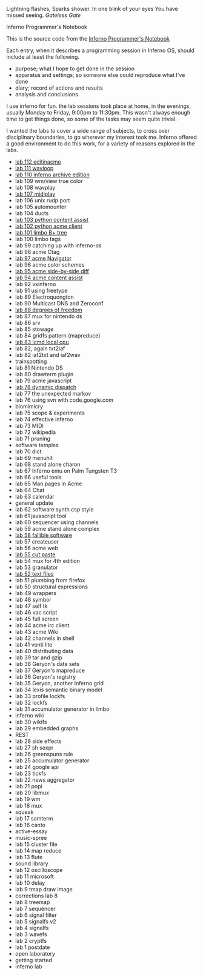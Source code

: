 Lightning flashes, Sparks shower. In one blink of your eyes You have missed seeing. *Gateless Gate*

Inferno Programmer's Notebook

This is the source code from the [Inferno Programmer's Notebook](http://ipn.caerwyn/com)

Each entry, when it describes a programming session in Inferno OS, should include at least the following.

- purpose; what I hope to get done in the session
- apparatus and settings; so someone else could reproduce what I've done
- diary; record of actions and results
- analysis and conclusions

I use inferno for fun. the lab sessions took place at home, in the evenings, usually Monday to Friday, 9:00pm to 11:30pm. This wasn't always enough time to get things done, so some of the tasks may seem quite trivial.

I wanted the labs to cover a wide range of subjects, to cross over disciplinary boundaries, to go wherever my interest took me. Inferno offered a good environment to do this work, for a variety of reasons explored in the labs.

* [lab 112 editinacme](112)
* [lab 111 wavloop](111)
* [lab 110 inferno archive edition](110)
* lab 109 wm/view true color
* lab 108 wavplay
* [lab 107 midiplay](107)
* lab 106 unix rudp port
* lab 105 automounter
* lab 104 ducts
* [lab 103 python content assist](103)
* [lab 102 python acme client](102)
* [lab 101 limbo B+ tree](101)
* lab 100 limbo tags
* lab 99 catching up with inferno-os
* lab 98 acme Ctag
* [lab 97 acme Navigator](97)
* lab 96 acme color schemes
* [lab 95 acme side-by-side diff](95)
* [lab 94 acme content assist](94)
* lab 92 vxinferno
* lab 91 using freetype
* lab 89 Electroquongton
* lab 90 Multicast DNS and Zeroconf
* [lab 88 degrees of freedom](88)
* lab 87 mux for nintendo ds
* lab 86 srv
* lab 85 stowage
* lab 84 gridfs pattern (mapreduce)
* [lab 83 lcmd local cpu](83)
* lab 82, again txt2iaf
* lab 82 iaf2txt and iaf2wav
* trainspotting
* lab 81 Nintendo DS
* lab 80 drawterm plugin
* lab 79 acme javascript
* [lab 78 dynamic dispatch](78)
* lab 77 the unexpected markov
* lab 76 using svn with code.google.com
* biomimicry
* lab 75 scope & experiments
* lab 74 effective inferno
* lab 73 MIDI
* lab 72 wikipedia
* lab 71 pruning
* software temples
* lab 70 dict
* lab 69 menuhit
* lab 68 stand alone charon
* lab 67 Inferno emu on Palm Tungsten T3
* lab 66 useful tools
* lab 65 Man pages in Acme
* lab 64 Chat
* lab 63 calendar
* general update
* lab 62 software synth csp style
* lab 61 javascript tool
* lab 60 sequencer using channels
* lab 59 acme stand alone complex
* [lab 58 fallible software](58)
* lab 57 createuser
* lab 56 acme web
* [lab 55 cut paste](55)
* lab 54 mux for 4th edition
* lab 53 granulator
* [lab 52 text files](52)
* lab 51 plumbing from firefox
* lab 50 structural expressions
* lab 49 wrappers
* lab 48 symbol
* lab 47 self tk
* lab 46 vac script
* lab 45 full screen
* lab 44 acme irc client
* lab 43 acme Wiki
* lab 42 channels in shell
* lab 41 venti lite
* lab 40 distributing data
* lab 39 tar and gzip
* lab 38 Geryon's data sets
* lab 37 Geryon's mapreduce
* lab 36 Geryon's registry
* lab 35 Geryon, another Inferno grid
* lab 34 lexis semantic binary model
* lab 33 profile lockfs
* lab 32 lockfs
* lab 31 accumulator generator in limbo
* inferno wiki
* lab 30 wikifs
* lab 29 embedded graphs
* REST
* lab 28 side effects
* lab 27 sh sexpr
* lab 26 greenspuns rule
* lab 25 accumulator generator
* lab 24 google api
* lab 23 tickfs
* lab 22 news aggregator
* lab 21 popi
* lab 20 libmux
* lab 19 wm
* lab 18 mux
* squeak
* lab 17 samterm
* lab 16 canto
* active-essay
* music-spree
* lab 15 cluster file
* lab 14 map reduce
* lab 13 flute
* sound library
* lab 12 oscilloscope
* lab 11 microsoft
* lab 10 delay
* lab 9 tmap draw image
* corrections lab 8
* lab 8 treemap
* lab 7 sequencer
* lab 6 signal filter
* lab 5 signalfs v2
* lab 4 signalfs
* lab 3 wavefs
* lab 2 cryptfs
* lab 1 postdate
* open laboratory
* getting started
* inferno lab